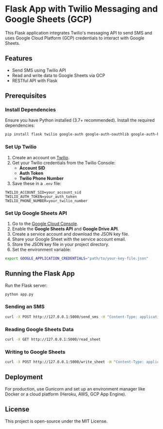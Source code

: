# Flask App with Twilio Messaging and Google Sheets (GCP)

This Flask application integrates Twilio's messaging API to send SMS and uses Google Cloud Platform (GCP) credentials to interact with Google Sheets.

## Features
- Send SMS using Twilio API
- Read and write data to Google Sheets via GCP
- RESTful API with Flask

## Prerequisites
### Install Dependencies
Ensure you have Python installed (3.7+ recommended). Install the required dependencies:
```sh
pip install flask twilio google-auth google-auth-oauthlib google-auth-httplib2 google-api-python-client
```

### Set Up Twilio
1. Create an account on [Twilio](https://www.twilio.com/).
2. Get your Twilio credentials from the Twilio Console:
   - **Account SID**
   - **Auth Token**
   - **Twilio Phone Number**
3. Save these in a `.env` file:
```env
TWILIO_ACCOUNT_SID=your_account_sid
TWILIO_AUTH_TOKEN=your_auth_token
TWILIO_PHONE_NUMBER=your_twilio_number
```

### Set Up Google Sheets API
1. Go to the [Google Cloud Console](https://console.cloud.google.com/).
2. Enable the **Google Sheets API** and **Google Drive API**.
3. Create a service account and download the JSON key file.
4. Share your Google Sheet with the service account email.
5. Store the JSON key file in your project directory.
6. Set the environment variable:
```sh
export GOOGLE_APPLICATION_CREDENTIALS="path/to/your-key-file.json"
```

## Running the Flask App
Run the Flask server:
```sh
python app.py
```

### Sending an SMS
```sh
curl -X POST http://127.0.0.1:5000/send_sms -H "Content-Type: application/json" -d '{"to": "+1234567890", "message": "Hello from Flask!"}'
```

### Reading Google Sheets Data
```sh
curl -X GET http://127.0.0.1:5000/read_sheet
```

### Writing to Google Sheets
```sh
curl -X POST http://127.0.0.1:5000/write_sheet -H "Content-Type: application/json" -d '{"name": "John Doe", "email": "john@example.com", "phone": "+1234567890"}'
```

## Deployment
For production, use Gunicorn and set up an environment manager like Docker or a cloud platform (Heroku, AWS, GCP App Engine).

## License
This project is open-source under the MIT License.

